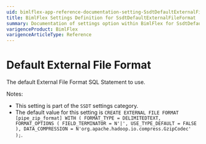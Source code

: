 ```yaml
---
uid: bimlflex-app-reference-documentation-setting-SsdtDefaultExternalFileFormat
title: BimlFlex Settings Definition for SsdtDefaultExternalFileFormat
summary: Documentation of settings option within BimlFlex for SsdtDefaultExternalFileFormat
varigenceProduct: BimlFlex
varigenceArticleType: Reference
---
```


# Default External File Format

The default External File Format SQL Statement to use.

Notes:
* This setting is part of the `SSDT` settings category.
* The default value for this setting is `CREATE EXTERNAL FILE FORMAT [pipe_zip_format]
    WITH (
        FORMAT_TYPE = DELIMITEDTEXT,
        FORMAT_OPTIONS (
            FIELD_TERMINATOR = N'|',
            USE_TYPE_DEFAULT = FALSE
        ),
        DATA_COMPRESSION = N'org.apache.hadoop.io.compress.GzipCodec'
    );`.